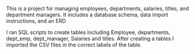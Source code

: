 This is a project for managing employees, departments, salaries, titles, and department managers. It includes a database schema, data import instructions, and an ERD

I ran SQL scripts to create tables including Employee, departments, dept_emp, dept_manager, Salaries and titles. After creating a tables I imported the CSV files in the correct labels of the table.
